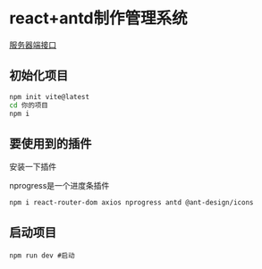 # react+antd制作管理系统

[服务器端接口](https://github.com/btc022003/hdf-api-server)

## 初始化项目

```bash
npm init vite@latest
cd 你的项目
npm i
```
## 要使用到的插件

安装一下插件

nprogress是一个进度条插件

```bash
npm i react-router-dom axios nprogress antd @ant-design/icons
```

## 启动项目

```bah
npm run dev #启动
```